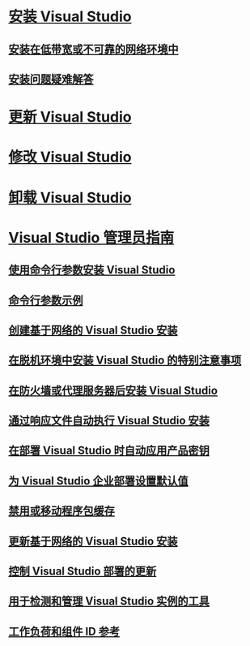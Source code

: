 # [安装 Visual Studio](install-visual-studio.md)
## [安装在低带宽或不可靠的网络环境中](install-vs-inconsistent-quality-network.md)
## [安装问题疑难解答](troubleshooting-installation-issues.md)
# [更新 Visual Studio](update-visual-studio.md)
# [修改 Visual Studio](modify-visual-studio.md)
# [卸载 Visual Studio](uninstall-visual-studio.md)
# [Visual Studio 管理员指南](visual-studio-administrator-guide.md)
## [使用命令行参数安装 Visual Studio](use-command-line-parameters-to-install-visual-studio.md)
## [命令行参数示例](command-line-parameter-examples.md)
## [创建基于网络的 Visual Studio 安装](create-a-network-installation-of-visual-studio.md)
## [在脱机环境中安装 Visual Studio 的特别注意事项](install-visual-studio-in-offline-environment.md)
## [在防火墙或代理服务器后安装 Visual Studio](install-visual-studio-behind-a-firewall-or-proxy-server.md)
## [通过响应文件自动执行 Visual Studio 安装](automated-installation-with-response-file.md)
## [在部署 Visual Studio 时自动应用产品密钥](automatically-apply-product-keys-when-deploying-visual-studio.md)
## [为 Visual Studio 企业部署设置默认值](set-defaults-for-enterprise-deployments.md)
## [禁用或移动程序包缓存](disable-or-move-the-package-cache.md)
## [更新基于网络的 Visual Studio 安装](update-a-network-installation-of-visual-studio.md)
## [控制 Visual Studio 部署的更新](controlling-updates-to-visual-studio-deployments.md)
## [用于检测和管理 Visual Studio 实例的工具](tools-for-managing-visual-studio-instances.md)
## [工作负荷和组件 ID 参考](workload-and-component-ids.md)
